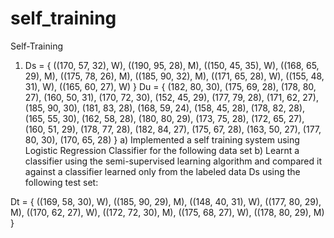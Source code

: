 # self_training
Self-Training


1. Ds = { ((170, 57, 32), W),
((190, 95, 28), M),
((150, 45, 35), W),
((168, 65, 29), M),
((175, 78, 26), M),
((185, 90, 32), M),
((171, 65, 28), W),
((155, 48, 31), W),
((165, 60, 27), W) }
Du = { (182, 80, 30), (175, 69, 28), (178, 80, 27),
(160, 50, 31), (170, 72, 30), (152, 45, 29),
(177, 79, 28), (171, 62, 27), (185, 90, 30),
(181, 83, 28), (168, 59, 24), (158, 45, 28),
(178, 82, 28), (165, 55, 30), (162, 58, 28),
(180, 80, 29), (173, 75, 28), (172, 65, 27),
(160, 51, 29), (178, 77, 28), (182, 84, 27),
(175, 67, 28), (163, 50, 27), (177, 80, 30),
(170, 65, 28) }
a) Implemented a self training system using Logistic Regression Classifier for the following data set 
b) Learnt a classifier using the semi-supervised learning algorithm and
compared it against a classifier learned only from the labeled data Ds
using the following test set:


Dt = { ((169, 58, 30), W),
((185, 90, 29), M),
((148, 40, 31), W),
((177, 80, 29), M),
((170, 62, 27), W),
((172, 72, 30), M),
((175, 68, 27), W),
((178, 80, 29), M) }
